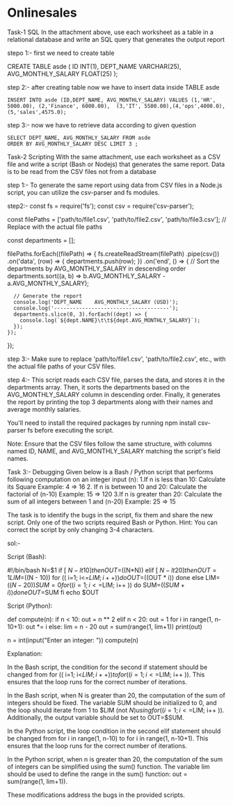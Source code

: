 # Onlinesales
 
Task-1 SQL
In the attachment above, use each worksheet as a table in a relational database and write an SQL query that generates the output report


stepo 1:- first we need to create table 
  
CREATE TABLE asde (  ID INT(1), DEPT_NAME VARCHAR(25),   AVG_MONTHLY_SALARY FLOAT(25) );

step 2:- after creating table now we have to insert data inside TABLE asde 

	INSERT INTO asde (ID,DEPT_NAME, AVG_MONTHLY_SALARY) VALUES (1,'HR', 5000.00), (2,'Finance', 6000.00),  (3,'IT', 5500.00),(4,'ops',4000.0),(5,'sales',4575.0);
 
 step 3:- now we have to retrieve data according to given question 
 
	SELECT DEPT_NAME, AVG_MONTHLY_SALARY FROM asde 
    ORDER BY AVG_MONTHLY_SALARY DESC LIMIT 3 ;

Task-2 Scripting
With the same attachment, use each worksheet as a CSV file and write a script (Bash or Nodejs) that generates the same report. Data is to be read from the CSV files not from a database



step 1:- To generate the same report using data from CSV files in a Node.js script, you can utilize the csv-parser and fs modules.

step2:- 
const fs = require('fs');
const csv = require('csv-parser');

const filePaths = ['path/to/file1.csv', 'path/to/file2.csv', 'path/to/file3.csv']; // Replace with the actual file paths

const departments = [];

filePaths.forEach((filePath) => {
  fs.createReadStream(filePath)
    .pipe(csv())
    .on('data', (row) => {
      departments.push(row);
    })
    .on('end', () => {
      // Sort the departments by AVG_MONTHLY_SALARY in descending order
      departments.sort((a, b) => b.AVG_MONTHLY_SALARY - a.AVG_MONTHLY_SALARY);

      // Generate the report
      console.log('DEPT_NAME    AVG_MONTHLY_SALARY (USD)');
      console.log('-------------------------------------');
      departments.slice(0, 3).forEach((dept) => {
        console.log(`${dept.NAME}\t\t${dept.AVG_MONTHLY_SALARY}`);
      });
    });
});

step 3:- Make sure to replace 'path/to/file1.csv', 'path/to/file2.csv', etc., with the actual file paths of your CSV files.

step 4:- This script reads each CSV file, parses the data, and stores it in the departments array. Then, it sorts the departments based on the AVG_MONTHLY_SALARY column in descending order. Finally, it generates the report by printing the top 3 departments along with their names and average monthly salaries.

You'll need to install the required packages by running npm install csv-parser fs before executing the script.

Note: Ensure that the CSV files follow the same structure, with columns named ID, NAME, and AVG_MONTHLY_SALARY matching the script's field names.

Task 3:- Debugging
Given below is a Bash / Python script that performs following computation on an integer input (n):
   1.If n is less than 10: Calculate its Square
     Example: 4 => 16
   2. If n is between 10 and 20: Calculate the factorial of (n-10)
     Example: 15 => 120
   3.If n is greater than 20: Calculate the sum of all integers between 1 and (n-20)
     Example: 25 => 15

The task is to identify the bugs in the script, fix them and share the new script. Only one of the two scripts required Bash or Python. Hint: You can correct the script by only changing 3-4 characters.

sol:-

Script (Bash):

#!/bin/bash
N=$1
if [ $N -lt 10 ]
then
OUT=$((N*N))
elif [ $N -lt 20 ]
then
OUT=1
LIM=$((N - 10))
for (( i=1; i<=$LIM; i++ ))
do
OUT=$((OUT * i))
done
else
LIM=$((N - 20))
SUM=0
for (( i=1; i<=$LIM; i++ ))
do
SUM=$((SUM + i))
done
OUT=$SUM
fi
echo $OUT

Script (Python):

def compute(n):
if n < 10:
out = n ** 2
elif n < 20:
out = 1
for i in range(1, n-10+1):
out *= i
else:
lim = n - 20
out = sum(range(1, lim+1))
print(out)

n = int(input("Enter an integer: "))
compute(n)

Explanation:

In the Bash script, the condition for the second if statement should be changed from for (( i=1; i<$LIM; i++ )) to for (( i=1; i<=$LIM; i++ )). This ensures that the loop runs for the correct number of iterations.

In the Bash script, when N is greater than 20, the computation of the sum of integers should be fixed. The variable SUM should be initialized to 0, and the loop should iterate from 1 to $LIM (not $N) using for (( i=1; i<=$LIM; i++ )). Additionally, the output variable should be set to OUT=$SUM.

In the Python script, the loop condition in the second elif statement should be changed from for i in range(1, n-10) to for i in range(1, n-10+1). This ensures that the loop runs for the correct number of iterations.

In the Python script, when n is greater than 20, the computation of the sum of integers can be simplified using the sum() function. The variable lim should be used to define the range in the sum() function: out = sum(range(1, lim+1)).

These modifications address the bugs in the provided scripts.
